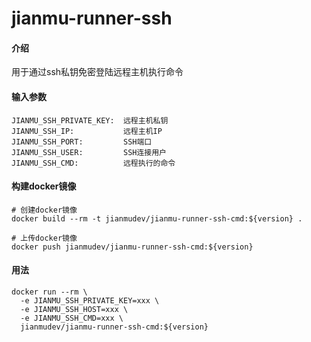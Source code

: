 # jianmu-runner-ssh

#### 介绍
用于通过ssh私钥免密登陆远程主机执行命令


#### 输入参数
```
JIANMU_SSH_PRIVATE_KEY:  远程主机私钥
JIANMU_SSH_IP:           远程主机IP
JIANMU_SSH_PORT:         SSH端口
JIANMU_SSH_USER:         SSH连接用户
JIANMU_SSH_CMD:          远程执行的命令
```
#### 构建docker镜像
```
# 创建docker镜像
docker build --rm -t jianmudev/jianmu-runner-ssh-cmd:${version} .

# 上传docker镜像
docker push jianmudev/jianmu-runner-ssh-cmd:${version}
```

#### 用法
```
docker run --rm \
  -e JIANMU_SSH_PRIVATE_KEY=xxx \
  -e JIANMU_SSH_HOST=xxx \
  -e JIANMU_SSH_CMD=xxx \
  jianmudev/jianmu-runner-ssh-cmd:${version} 
```
